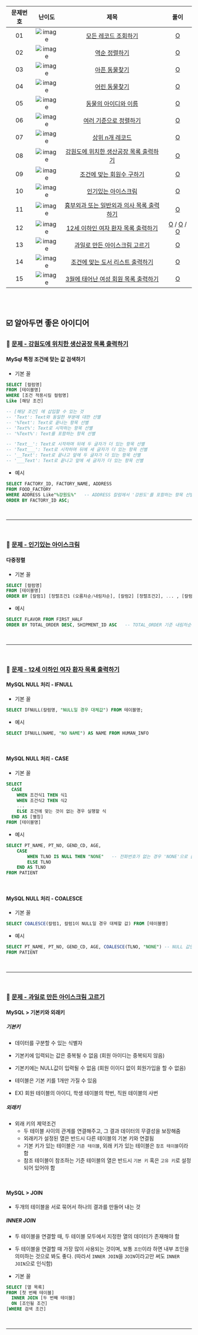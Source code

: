 | 문제번호 |                                                     난이도                                                      |                                                     제목                                                      |                                                                      풀이                                                                       |
| :------: | :-------------------------------------------------------------------------------------------------------------: | :-----------------------------------------------------------------------------------------------------------: | :---------------------------------------------------------------------------------------------------------------------------------------------: |
|    01    | ![image](https://user-images.githubusercontent.com/68424403/176992717-e1a57e02-8e8e-4f82-9ec8-27fff35dc4f7.png) |               [모든 레코드 조회하기](https://programmers.co.kr/learn/courses/30/lessons/59034)                |   [O](https://github.com/kimdaeyeobbb/Computer-Science/blob/main/Database/Coding%20Test/Programmers/SELECT/inquire%20all%20the%20records.sql)   |
|    02    | ![image](https://user-images.githubusercontent.com/68424403/176992717-e1a57e02-8e8e-4f82-9ec8-27fff35dc4f7.png) |                   [역순 정렬하기](https://programmers.co.kr/learn/courses/30/lessons/59035)                   |         [O](https://github.com/kimdaeyeobbb/Computer-Science/blob/main/Database/Coding%20Test/Programmers/SELECT/reverse%20sorting.sql)         |
|    03    | ![image](https://user-images.githubusercontent.com/68424403/176992717-e1a57e02-8e8e-4f82-9ec8-27fff35dc4f7.png) |                   [아픈 동물찾기](https://programmers.co.kr/learn/courses/30/lessons/59036)                   |       [O](https://github.com/kimdaeyeobbb/Computer-Science/blob/main/Database/Coding%20Test/Programmers/SELECT/find%20sick%20animal.sql)        |
|    04    | ![image](https://user-images.githubusercontent.com/68424403/176992717-e1a57e02-8e8e-4f82-9ec8-27fff35dc4f7.png) |                   [어린 동물찾기](https://programmers.co.kr/learn/courses/30/lessons/59037)                   |       [O](https://github.com/kimdaeyeobbb/Computer-Science/blob/main/Database/Coding%20Test/Programmers/SELECT/find%20young%20animal.sql)       |
|    05    | ![image](https://user-images.githubusercontent.com/68424403/176992717-e1a57e02-8e8e-4f82-9ec8-27fff35dc4f7.png) |               [동물의 아이디와 이름](https://programmers.co.kr/learn/courses/30/lessons/59403)                |         [O](https://github.com/kimdaeyeobbb/Computer-Science/blob/main/Database/Coding%20Test/Programmers/SELECT/animal%20idNname.sql)          |
|    06    | ![image](https://user-images.githubusercontent.com/68424403/176992717-e1a57e02-8e8e-4f82-9ec8-27fff35dc4f7.png) |              [여러 기준으로 정렬하기](https://programmers.co.kr/learn/courses/30/lessons/59404)               | [O](https://github.com/kimdaeyeobbb/Computer-Science/blob/main/Database/Coding%20Test/Programmers/SELECT/sorting%20by%20various%20criteria.sql) |
|    07    | ![image](https://user-images.githubusercontent.com/68424403/176992717-e1a57e02-8e8e-4f82-9ec8-27fff35dc4f7.png) |                  [상위 n개 레코드](https://programmers.co.kr/learn/courses/30/lessons/59405)                  |         [O](https://github.com/kimdaeyeobbb/Computer-Science/blob/main/Database/Coding%20Test/Programmers/SELECT/Top%20N%20record.sql)          |
|    08    | ![image](https://user-images.githubusercontent.com/68424403/176992717-e1a57e02-8e8e-4f82-9ec8-27fff35dc4f7.png) |  [강원도에 위치한 생산공장 목록 출력하기](https://school.programmers.co.kr/learn/courses/30/lessons/131112)   |                                                    [O](./manufacturingFactoryInGangwon.sql)                                                     |
|    09    | ![image](https://user-images.githubusercontent.com/68424403/176992717-e1a57e02-8e8e-4f82-9ec8-27fff35dc4f7.png) |         [조건에 맞는 회원수 구하기](https://school.programmers.co.kr/learn/courses/30/lessons/131535)         |                                                       [O](./conditionSatisfiedMember.sql)                                                       |
|    10    | ![image](https://user-images.githubusercontent.com/68424403/176992717-e1a57e02-8e8e-4f82-9ec8-27fff35dc4f7.png) |            [인기있는 아이스크림](https://school.programmers.co.kr/learn/courses/30/lessons/133024)            |                                                           [O](./popularIcecream.sql)                                                            |
|    11    | ![image](https://user-images.githubusercontent.com/68424403/176992717-e1a57e02-8e8e-4f82-9ec8-27fff35dc4f7.png) | [흉부외과 또는 일반외과 의사 목록 출력하기](https://school.programmers.co.kr/learn/courses/30/lessons/132203) |                                                      [O](./printoutSpecificDoctorList.sql)                                                      |
|    12    | ![image](https://user-images.githubusercontent.com/68424403/176992717-e1a57e02-8e8e-4f82-9ec8-27fff35dc4f7.png) |    [12세 이하인 여자 환자 목록 출력하기](https://school.programmers.co.kr/learn/courses/30/lessons/132201)    |         [O](./printWomanPatientListUnder12.sql) / [O](./printWomanPatientListUnder12_2.sql) / [O](./printWomanPatientListUnder12_3.sql)         |
|    13    | ![image](https://user-images.githubusercontent.com/68424403/176992717-e1a57e02-8e8e-4f82-9ec8-27fff35dc4f7.png) |    [과일로 만든 아이스크림 고르기](https://school.programmers.co.kr/learn/courses/30/lessons/133025)    |         [O](./findFruitIcecream.sql)|
|    14    | ![image](https://user-images.githubusercontent.com/68424403/176992717-e1a57e02-8e8e-4f82-9ec8-27fff35dc4f7.png) |    [조건에 맞는 도서 리스트 출력하기](https://school.programmers.co.kr/learn/courses/30/lessons/144853)    |         [O](./fitLibraryCatalog.sql)|
|    15    |![image](https://user-images.githubusercontent.com/68424403/188271247-115b904d-2f51-4791-8f3e-af4bfe5a872c.png) |    [3월에 태어난 여성 회원 목록 출력하기](https://school.programmers.co.kr/learn/courses/30/lessons/131120)    |         [O](./femaleWhoBornInMarch.sql)|

<br><br>

## :ballot_box_with_check: 알아두면 좋은 아이디어

### :bookmark: [문제 - 강원도에 위치한 생산공장 목록 출력하기](https://school.programmers.co.kr/learn/courses/30/lessons/131112)

#### MySql 특정 조건에 맞는 값 검색하기

- 기본 꼴

```sql
SELECT [컬럼명]
FROM [테이블명]
WHERE [조건 적용시킬 컬럼명]
Like [해당 조건]

-- [해당 조건] 에 삽입할 수 있는 것
-- 'Text': Text와 동일한 부분에 대한 선별
-- '%Text': Text로 끝나는 항목 선별
-- 'Text%': Text로 시작하는 항목 선별
-- '%Text%': Text를 포함하는 항목 선별

-- 'Text__': Text로 시작하며 뒤에 두 글자가 더 있는 항목 선별
-- 'Text___': Text로 시작하며 뒤에 세 글자가 더 있는 항목 선별
-- '__Text': Text로 끝나고 앞에 두 글자가 더 있는 항목 선별
-- '___Text': Text로 끝나고 앞에 세 글자가 더 있는 항목 선별
```

- 예시

```sql
SELECT FACTORY_ID, FACTORY_NAME, ADDRESS
FROM FOOD_FACTORY
WHERE ADDRESS Like"%강원도%"   -- ADDRESS 칼럼에서 '강원도'를 포함하는 항목 선별
ORDER BY FACTORY_ID ASC;
```

<br>
<hr>
<br>

### :bookmark: [문제 - 인기있는 아이스크림](https://school.programmers.co.kr/learn/courses/30/lessons/133024)

#### 다중정렬

- 기본 꼴

```sql
SELECT [컬럼명]
FROM [테이블명]
ORDER BY [칼럼1] [정렬조건1 (오름차순/내림차순], [칼럼2] [정렬조건2], ... , [칼럼n] [정렬조건n]
```

- 예시

```sql
SELECT FLAVOR FROM FIRST_HALF
ORDER BY TOTAL_ORDER DESC, SHIPMENT_ID ASC   -- TOTAL_ORDER 기준 내림차순 정렬, TOTAL_ORDER가 같다면 SHIPMENT_ID 기준 오름차순 정렬
```

<br>
<hr>
<br>

### :bookmark: [문제 - 12세 이하인 여자 환자 목록 출력하기](https://school.programmers.co.kr/learn/courses/30/lessons/132201)

#### MySQL NULL 처리 - IFNULL

- 기본 꼴

```sql
SELECT IFNULL(칼럼명, "NULL일 경우 대체값") FROM 테이블명;
```

- 예시

```sql
SELECT IFNULL(NAME, "NO NAME") AS NAME FROM HUMAN_INFO
```

<br>

#### MySQL NULL 처리 - CASE

- 기본 꼴

```sql
SELECT
  CASE
    WHEN 조건식1 THEN 식1
    WHEN 조건식2 THEN 식2
    ...
    ELSE 조건에 맞는 것이 없는 경우 실행할 식
  END AS [별칭]
FROM [테이블명]
```

- 예시

```sql
SELECT PT_NAME, PT_NO, GEND_CD, AGE,
    CASE
        WHEN TLNO IS NULL THEN "NONE"   -- 전화번호가 없는 경우 'NONE'으로 출력
        ELSE TLNO
    END AS TLNO
FROM PATIENT
```

<br>

#### MySQL NULL 처리 - COALESCE

- 기본 꼴

```sql
SELECT COALESCE(칼럼1, 칼럼1이 NULL일 경우 대체할 값) FROM [테이블명]
```

- 예시

```sql
SELECT PT_NAME, PT_NO, GEND_CD, AGE, COALESCE(TLNO, "NONE") -- NULL 값인 것은 NONE으로 반환
FROM PATIENT
```

<br>
<hr>
<br>

### :bookmark: [문제 - 과일로 만든 아이스크림 고르기](https://school.programmers.co.kr/learn/courses/30/lessons/133025)

#### MySQL > 기본키와 외래키

##### 기본키

- 데이터를 구분할 수 있는 식별자
- 기본키에 입력되는 값은 중복될 수 없음 (회원 아이디는 중복되지 않음)
- 기본키에는 NULL값이 입력될 수 없음 (회원 이이디 없이 회원가입을 할 수 없음)
- 테이블은 기본 키를 1개만 가질 수 있음

- EX) 회원 테이블의 아이디, 학생 테이블의 학번, 직원 테이블의 사번

##### 외래키

- 외래 키의 제약조건
  - 두 테이블 사이의 관계를 연결해주고, 그 결과 데이터의 무결성을 보장해줌
  - 외래키가 설정된 열은 반드시 다른 테이블의 기본 키와 연결됨
  - 기본 키가 있는 테이블은 `기준 테이블`, 외래 키가 있는 테이블은 `참조 테이블`이라 함
  - 참조 테이블이 참조하는 기준 테이블의 열은 반드시 `기본 키` 혹은 `고유 키`로 설정되어 있어야 함

<br>

#### MySQL > JOIN

- 두개의 테이블을 서로 묶어서 하나의 결과를 만들어 내는 것

##### INNER JOIN

- 두 테이블을 연결할 때, 두 테이블 모두에서 지정한 열의 데이터가 존재해야 함
- 두 테이블을 연결할 때 가장 많이 사용되는 것이며, 보통 `조인`이라 하면 내부 조인을 의미하는 것으로 봐도 좋다. (따라서 `INNER JOIN`을 `JOIN`이라고만 써도 `INNER JOIN`으로 인식함)

- 기본 꼴

```sql
SELECT [열 목록]
FROM [첫 번째 테이블]
  INNER JOIN [두 번째 테이블]
  ON [조인될 조건]
[WHERE 검색 조건]
```

<br>
<hr>
<br>
